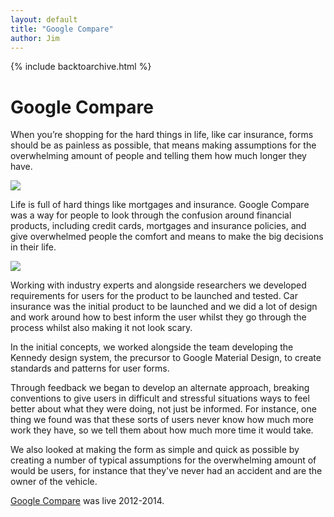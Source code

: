 ```yaml
---
layout: default
title: "Google Compare"
author: Jim
---
```


{% include backtoarchive.html %}

# Google Compare

When you’re shopping for the hard things in life, like car insurance, forms should be as painless as possible, that means making assumptions for the overwhelming amount of people and telling them how much longer they have.

![]({{site.url}}assets/images/google-compare-1.png)

Life is full of hard things like mortgages and insurance. Google Compare was a way for people to look through the confusion around financial products, including credit cards, mortgages and insurance policies, and give overwhelmed people the comfort and means to make the big decisions in their life.

![]({{site.url}}assets/images/google-compare-2.png)

Working with industry experts and alongside researchers we developed requirements for users for the product to be launched and tested. Car insurance was the initial product to be launched and we did a lot of design and work around how to best inform the user whilst they go through the process whilst also making it not look scary.

In the initial concepts, we worked alongside the team developing the Kennedy design system, the precursor to Google Material Design, to create standards and patterns for user forms.

Through feedback we began to develop an alternate approach, breaking conventions to give users in difficult and stressful situations ways to feel better about what they were doing, not just be informed. For instance, one thing we found was that these sorts of users never know how much more work they have, so we tell them about how much more time it would take.

We also looked at making the form as simple and quick as possible by creating a number of typical assumptions for the overwhelming amount of would be users, for instance that they've never had an accident and are the owner of the vehicle.

[Google Compare](https://www.google.com/compare/) was live 2012-2014.
